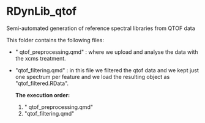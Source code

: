 # RDynLib_qtof

Semi-automated generation of reference spectral libraries from QTOF data

This folder contains the following files:

-   " qtof_preprocessing.qmd" : where we upload and analyse the data with the xcms treatment.

-   "qtof_filtering.qmd" : in this file we filtered the qtof data and we kept just one spectrum per feature and we load the resulting object as "qtof_filtered.RData".

    **The execution order:**

    1.  " qtof_preprocessing.qmd"
    2.  "qtof_filtering.qmd"
